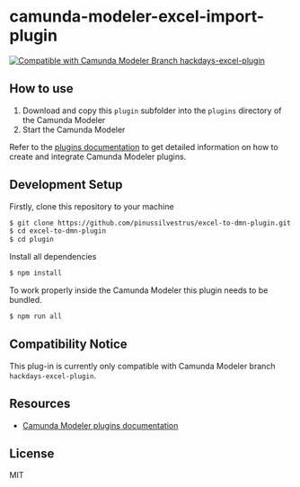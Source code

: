 # camunda-modeler-excel-import-plugin

[![Compatible with Camunda Modeler Branch hackdays-excel-plugin](https://img.shields.io/badge/Camunda%20Modeler-dev-blue.svg)](https://github.com/camunda/camunda-modeler)


## How to use

1. Download and copy this `plugin` subfolder into the `plugins` directory of the Camunda Modeler
2. Start the Camunda Modeler

Refer to the [plugins documentation](https://github.com/camunda/camunda-modeler/tree/master/docs/plugins#plugging-into-the-camunda-modeler) to get detailed information on how to create and integrate Camunda Modeler plugins.

## Development Setup

Firstly, clone this repository to your machine
```bash
$ git clone https://github.com/pinussilvestrus/excel-to-dmn-plugin.git
$ cd excel-to-dmn-plugin 
$ cd plugin
```

Install all dependencies

```bash
$ npm install
```

To work properly inside the Camunda Modeler this plugin needs to be bundled.

```bash
$ npm run all
```

## Compatibility Notice

This plug-in is currently only compatible with Camunda Modeler branch `hackdays-excel-plugin`.

## Resources

* [Camunda Modeler plugins documentation](https://github.com/camunda/camunda-modeler/tree/master/docs/plugins#plugging-into-the-camunda-modeler)

## License

MIT

